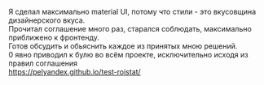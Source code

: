Я сделал максимально material UI, потому что стили - это вкусовщина дизайнерского вкуса.<br>
Прочитал соглашение много раз, старался соблюдать, максимально приближено к фронтенду.<br>
Готов обсудить и обьяснить каждое из принятых мною решений.<br>
0 явно приводил к булю во всём проекте, исключительно исходя из правил соглашения <br>
https://pelyandex.github.io/test-roistat/